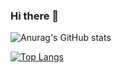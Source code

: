 ### Hi there 👋


![Anurag's GitHub stats](https://github-readme-stats.vercel.app/api?username=yuuuuuuan&show_icons=true)

[![Top Langs](https://github-readme-stats.vercel.app/api/top-langs?username=yuuuuuuan&layout=compact)](https://github.com/anuraghazra/github-readme-stats)
